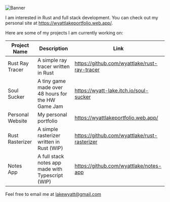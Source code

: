 ![Banner](https://i.imgur.com/G91dRpC.png)

I am interested in Rust and full stack development. You can check out my personal site at https://wyattlakeportfolio.web.app/.

Here are some of my projects I am currently working on:

| Project Name     | Description                                        | Link                                         |
|------------------|----------------------------------------------------|----------------------------------------------|
| Rust Ray Tracer  | A simple ray tracer written in Rust                | https://github.com/wyattlake/rust-ray-tracer |
| Soul Sucker      | A tiny game made over 48 hours for the HW Game Jam | https://wyatt-lake.itch.io/soul-sucker       |
| Personal Website | My personal portfolio                              | https://wyattlakeportfolio.web.app/          |
| Rust Rasterizer  | A simple rasterizer written in Rust (WIP)          | https://github.com/wyattlake/rust-rasterizer |
| Notes App        | A full stack notes app made with Typescript (WIP)  | https://github.com/wyattlake/notes-app       |

Feel free to email me at lakewyatt@gmail.com
